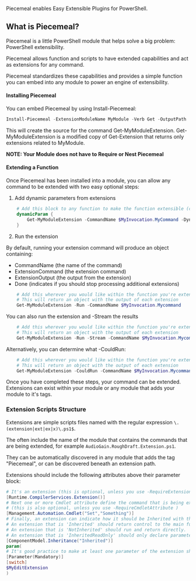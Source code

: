 ﻿Piecemeal enables Easy Extensible Plugins for PowerShell.

## What is Piecemeal?

Piecemeal is a little PowerShell module that helps solve a big problem: PowerShell extensibility.

Piecemeal allows function and scripts to have extended capabilities and act as extensions for any command.

Piecemeal standardizes these capabilities and provides a simple function you can embed into any module to power an engine of extensibility.

#### Installing Piecemeal

You can embed Piecemeal by using Install-Piecemeal:

```PowerShell
Install-Piecemeal -ExtensionModuleName MyModule -Verb Get -OutputPath .\Get-MyModuleExtension.ps1
```

This will create the source for the command Get-MyModuleExtension.
Get-MyModuleExtension is a modified copy of Get-Extension that returns only extensions related to MyModule.

**NOTE: Your Module does not have to Require or Nest Piecemeal**

#### Extending a Function

Once Piecemeal has been installed into a module, you can allow any command to be extended with two easy optional steps:

1. Add dynamic parameters from extensions

```PowerShell
    # Add this block to any function to make the function extensible (change the name of the extension command as needed)
    dynamicParam {        
        Get-MyModuleExtension -CommandName $MyInvocation.MyCommand -DynamicParameter
    }
```

2. Run the extension


By default, running your extension command will produce an object containing:
* CommandName (the name of the command)
* ExtensionCommand (the extension command)
* ExtensionOutput (the output from the extension)
* Done (indicates if you should stop processing additional extensions)

```PowerShell
    # Add this wherever you would like within the function you're extending.  
    # This will return an object with the output of each extension
    Get-MyModuleExtension -Run -CommandName $MyInvocation.Mycommand 
```

You can also run the extension and -Stream the results
```PowerShell
    # Add this wherever you would like within the function you're extending.  
    # This will return an object with the output of each extension
    Get-MyModuleExtension -Run -Stream -CommandName $MyInvocation.Mycommand -Parameter (@{} + $psBoundParameters)
```

Alternatively, you can determine what -CouldRun:
```PowerShell
    # Add this wherever you would like within the function you're extending.  
    # This will return an object with the output of each extension
    Get-MyModuleExtension -CouldRun -CommandName $MyInvocation.Mycommand -Parameter (@{} + $psBoundParameters)
```

Once you have completed these steps, your command can be extended.  
Extensions can exist within your module or any module that adds your module to it's tags.

### Extension Scripts Structure

Extensions are simple scripts files named with the regular expression ```\.(extension|ext|ex|x)\.ps1$```.

The often include the name of the module that contains the commands that are being extended, for example ```AudioGain.RoughDraft.Extension.ps1```.

They can be automatically discovered in any module that adds the tag "Piecemeal", or can be discovered beneath an extension path.

Extensions should include the following attributes above their parameter block:

~~~PowerShell
# It's an extension (this is optional, unless you use -RequireExtensionAttribute)
[Runtime.CompilerServices.Extension()]
# Next one or more Cmdlet attribute define the command that is being extended.
# (this is also optional, unless you use -RequireCmdletAttribute )
[Management.Automation.Cmdlet("Set","Something")]
# Finally, an extension can indicate how it should be Inherited with the ComponentModel.Inheritance attribute.
# An extension that is 'Inherited' should return control to the main function when it is done.  This is the default
# An extension that is 'NotInherited' should run and return directly.
# An extension that is 'InheritedReadOnly' should only declare parameters
[ComponentModel.Inheritance("Inherited")]
param(
# It's good practice to make at least one parameter of the extension should be mandatory.
[Parameter(Mandatory)]
[switch]
$MyEditExtension
)
~~~